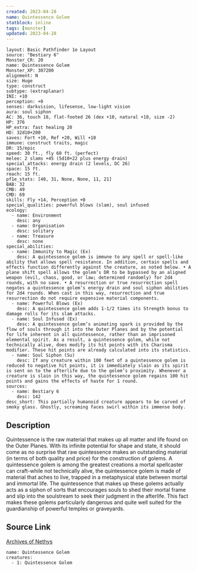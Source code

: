 ```yaml
---
created: 2023-04-28
name: Quintessence Golem
statblock: inline
tags: [monster]
updated: 2023-04-28
---
```

```statblock
layout: Basic Pathfinder 1e Layout
source: "Bestiary 6"
Monster_CR: 20
name: Quintessence Golem
Monster_XP: 307200
alignment: N
size: Huge
type: construct
subtype: (extraplanar)
INI: +10
perception: +0
senses: darkvision, lifesense, low-light vision
aura: soul siphon
AC: 36, touch 18, flat-footed 26 (dex +10, natural +18, size -2)
HP: 376
HP_extra: fast healing 20
HD: 32d10+200
saves: Fort +10, Ref +20, Will +10
immune: construct traits, magic
DR: 15/epic
speed: 30 ft., fly 60 ft. (perfect)
melee: 2 slams +45 (5d10+22 plus energy drain)
special_attacks: energy drain (2 levels, DC 26)
space: 15 ft.
reach: 15 ft.
pf1e_stats: [40, 31, None, None, 11, 21]
BAB: 32
CMB: 49
CMD: 69
skills: Fly +14, Perception +0
special_qualities: powerful blows (slam), soul infused
ecology:
  - name: Environment
    desc: any
  - name: Organisation
    desc: solitary
  - name: Treasure
    desc: none
special_abilities:
  - name: Immunity to Magic (Ex)
    desc: A quintessence golem is immune to any spell or spell-like ability that allows spell resistance. In addition, certain spells and effects function differently against the creature, as noted below. • A plane shift spell allows the golem’s DR to be bypassed by an aligned weapon (evil, chaos, good, or law; determined randomly) for 2d4 rounds, with no save. • A resurrection or true resurrection spell negates a quintessence golem’s energy drain and soul siphon abilities for 2d4 rounds. When cast in this way, resurrection and true resurrection do not require expensive material components.
  - name: Powerful Blows (Ex)
    desc: A quintessence golem adds 1-1/2 times its Strength bonus to damage rolls for its slam attacks.
  - name: Soul Infused (Ex)
    desc: A quintessence golem’s animating spark is provided by the flow of souls through it into the Outer Planes and by the potential for life inherent in all quintessence, rather than an imprisoned elemental spirit. As a result, a quintessence golem, while not technically alive, does modify its hit points with its Charisma modifier. These hit points are already calculated into its statistics.
  - name: Soul Siphon (Su)
    desc: If any creature within 100 feet of a quintessence golem is reduced to negative hit points, it is immediately slain as its spirit is sent on to the afterlife due to the golem’s proximity. Whenever a creature is slain in this way, the quintessence golem regains 100 hit points and gains the effects of haste for 1 round.
sources:
  - name: Bestiary 6
    desc: 142
desc_short: This partially humanoid creature appears to be carved of smoky glass. Ghostly, screaming faces swirl within its immense body.
```
## Description
Quintessence is the raw material that makes up all matter and life found on the Outer Planes. With its infinite potential for shape and state, it should come as no surprise that raw quintessence makes an outstanding material (in terms of both quality and price) for the construction of golems. A quintessence golem is among the greatest creations a mortal spellcaster can craft-while not technically alive, the quintessence golem is made of material that aches to live, trapped in a metaphysical state between mortal and immortal life. The quintessence that makes up these golems actually acts as a siphon of sorts that encourages souls to shed their mortal frame and slip into the soulstream to seek their judgment in the afterlife. This fact makes these golems particularly dangerous and quite well suited for the guardianship of powerful temples or graveyards.
## Source Link
[Archives of Nethys](https://aonprd.com/MonsterDisplay.aspx?ItemName=Quintessence%20Golem)
```encounter-table
name: Quintessence Golem
creatures:
  - 1: Quintessence Golem
```
